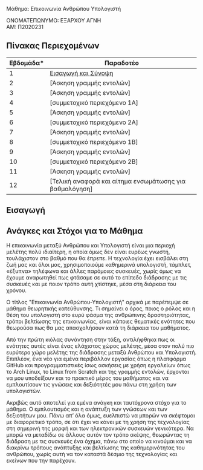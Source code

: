 Μάθημα: Επικοινωνία Ανθρώπου Υπολογιστή


ΟΝΟΜΑΤΕΠΩΝΥΜΟ: ΕΞΑΡΧΟΥ ΑΓΝΗ   
ΑΜ: Π2020231




## Πίνακας Περιεχομένων


| Εβδομάδα* | Παραδοτέο|
| --- | --- |
| 1 | [Εισαγωγή και Σύνοψη](#εισαγωγή) |
| 2 | [Άσκηση γραμμής εντολών]
| 3 | [Άσκηση γραμμής εντολών]
| 4 | [συμμετοχικό περιεχόμενο 1A]
| 5 | [Άσκηση γραμμής εντολών]
| 6 | [συμμετοχικό περιεχόμενο 2A]
| 7 | [Άσκηση γραμμής εντολών]
| 8 | [συμμετοχικό περιεχόμενο 1B]
| 9 | [Άσκηση γραμμής εντολών]
| 10 | [συμμετοχικό περιεχόμενο 2B]
| 11 | [Άσκηση γραμμής εντολών]
| 12 | [Τελική αναφορά και αίτημα ενσωμάτωσης για βαθμολόγηση]

## Εισαγωγή

## Ανάγκες και Στόχοι για το Μάθημα

Η επικοινωνία μεταξύ Ανθρώπου και Υπολογιστή είναι μια περιοχή μελέτης πολύ ιδιαίτερη, η οποία όμως δεν είναι ευρέως γνωστή, τουλάχιστον στο βαθμό που θα έπρεπε.
Η τεχνολογία έχει εισβάλει στη ζωή μας και όλοι μας, χρησιμοποιούμε καθημερινά υπολογιστή, τάμπλετ, «έξυπνα» τηλέφωνα και άλλες παρόμοιες συσκευές, χωρίς όμως να έχουμε αναρωτηθεί πως φτάσαμε σε αυτό το επίπεδο διάδρασης με τις συσκευές και με ποιον τρόπο αυτή χτίστηκε, μέσα στη διάρκεια του χρόνου.

Ο τίτλος "Επικοινωνία Ανθρώπου-Υπολογιστή" αρχικά με παρέπεμψε σε μάθημα θεωρητικής κατεύθυνσης. 
Τι σημαίνει ο όρος, ποιος ο ρόλος και η θέση του υπολογιστή στο ευρύ φάσμα της ανθρώπινης δραστηριότητας, τρόποι βελτίωσης της επικοινωνίας, είναι κάποιες θεματικές ενότητες που θεωρούσα πως θα μας απασχολήσουν κατά τη διάρκεια του μαθήματος.

Από την πρώτη κιόλας συνάντηση στην τάξη, αντιλήφθηκα πως οι ενότητες αυτές είναι ένας ελάχιστος χώρος μελέτης, μέσα στον πολύ πιο ευρύτερο χώρο μελέτης της διάδρασης μεταξύ Ανθρώπου και Υπολογιστή. 
Επιπλέον, ένα νέο για εμένα περιβάλλον εργασίας όπως η πλατφόρμα GitHub και προγραμματιστικές ίσως ασκήσεις με χρήση εργαλείων όπως το Arch Linux, το Linux from Scratch και της γραμμής εντολών, έρχονται να μου υποδείξουν και το πρακτικό μέρος του μαθήματος και να εμπλουτίσουν τις γνώσεις και δεξιότητές μου πάνω στη χρήση των υπολογιστών. 

Ακριβώς αυτό αποτελεί για εμένα ανάγκη και ταυτόχρονα στόχο για το μάθημα. Ο εμπλουτισμός και η ανάπτυξη των γνώσεων και των δεξιοτήτων μου. 
Πάνω απ’ όλα όμως, ευελπιστώ να μπορών να σκέφτομαι με διαφορετικό τρόπο, σε ότι έχει να κάνει με τη χρήση της τεχνολογίας στη σημερινή της μορφή και των ηλεκτρονικών συσκευών γενικότερα.
Να μπορώ να μεταδίδω σε άλλους αυτόν τον τρόπο σκέψης, θεωρώντας τη διάδραση με τις συσκευές ένα όχημα, πάνω στο οποίο να κινούμαι και να διακρίνω τρόπους ανάπτυξης και βελτίωσης της καθημερινότητας του ανθρώπου, χωρίς αυτή να τον καταστά δέσμιο της τεχνολογίας και εκείνων που την παρέχουν.

